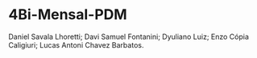 # 4Bi-Mensal-PDM
Daniel Savala Lhoretti; Davi Samuel Fontanini; Dyuliano Luiz; Enzo Cópia Caligiuri; Lucas Antoni Chavez Barbatos.
